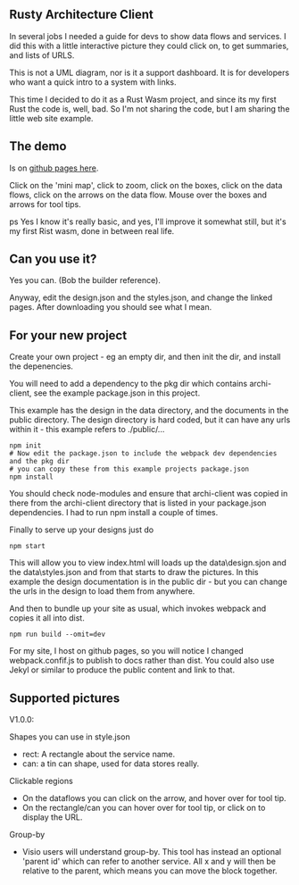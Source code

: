 ## Rusty Architecture Client

In several jobs I needed a guide for devs to show data flows and services.  I did this with a little interactive picture they could click on, to get summaries, and lists of URLS.

This is not a UML diagram, nor is it a support dashboard.  It is for developers who want a quick intro to a system with links.

This time I decided to do it as a Rust Wasm project, and since its my first Rust the code is, well, bad.  So I'm not sharing the code, but I am sharing the little web site example.

## The demo

Is on [github pages here](https://pendared.github.io/archi-client-pub/).

Click on the 'mini map', click to zoom, click on the boxes, click on the data flows, click on the arrows on the data flow.  Mouse over the boxes and arrows for tool tips.

ps Yes I know it's really basic, and yes, I'll improve it somewhat still, but it's my first Rist wasm, done in between real life.

## Can you use it?

Yes you can.  (Bob the builder reference).

Anyway, edit the design.json and the styles.json, and change the linked pages.  After downloading you should see what I mean.

## For your new project

Create your own project - eg an empty dir, and then init the dir, and install the depenencies.

You will need to add a dependency to the pkg dir which contains archi-client, see the example package.json in this project.

This example has the design in the data directory, and the documents in the public directory.  The design directory is hard coded, but it can have any urls within it - this example refers to ./public/...

```
npm init
# Now edit the package.json to include the webpack dev dependencies and the pkg dir
# you can copy these from this example projects package.json
npm install
```
You should check node-modules and ensure that archi-client was copied in there from the archi-client directory that is listed in your package.json dependencies.   I had to run npm install a couple of times.

Finally to serve up your designs just do
```
npm start
```
This will allow you to view index.html will loads up the data\design.sjon and the data\styles.json
and from that starts to draw the pictures.  In this example the design documentation is in the public dir - but you can change the urls in the design to load them from anywhere.

And then to bundle up your site as usual, which invokes webpack and copies it all into dist.

```
npm run build --omit=dev
```
For my site, I host on github pages, so you will notice I changed webpack.confif.js to publish to docs rather than dist.   You could also use Jekyl or similar to produce the public content and link to that.


## Supported pictures

V1.0.0:

Shapes you can use in style.json

- rect:  A rectangle about the service name.
- can: a tin can shape, used for data stores really.

Clickable regions

- On the dataflows you can click on the arrow, and hover over for tool tip.
- On the rectangle/can you can hover over for tool tip, or click on to display the URL.

Group-by

- Visio users will understand group-by.   This tool has instead an optional 'parent id' which can refer to another service.  All x and y will then be relative to the parent, which means you can move the block together.
